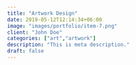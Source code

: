 ```yaml
---
title: "Artwork Design"
date: 2019-05-12T12:14:34+06:00
image: "images/portfolio/item-7.png"
client: "John Doe"
categories: ["art","artwork"]
description: "This is meta description."
draft: false
---
```



